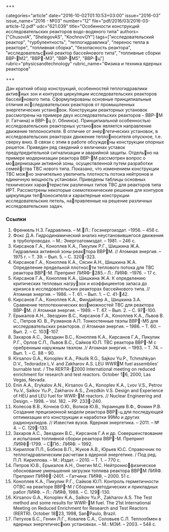 +++

categories="article"
date="2016-10-02T01:10:53+03:00"
issue="2016-03"
issue_name="2016 - №03"
number="12"
file="pdf/2016/03/2016-03-article-12.pdf"
udc="621.039"
title="Особенности конструкций исследовательских реакторов водо-водяного типа"
authors=["ChusovIA", "ShelegovAS", "KochnovOY"]
tags=["исследовательский реактор", "турбулентность", "теплогидравлика", "перенос тепла в реакторе", "топливная сборка", "безопасность реактора", "исследовательский реактор бассейнового типа", "топливные сборки ВВР-М2", "ВВР-М3", "ВВР-М5", "ВВР-ц"]
rubric="physicsandtechnology"
rubric_name="Физика и техника ядерных реакторов"

+++

Дан краткий обзор конструкций, особенностей теплогидравлики активных зон и контуров циркуляции исследовательских реакторов бассейнового типа. 
Сформулированы основные принципиальные отличия исследовательских реакторов от промышленных энергетических установок. 
Конструкции реакторных установок рассмотрены на примере двух исследовательских реакторов – ВВР-М (г. Гатчина) и ВВР-ц (г. Обнинск).
Принципиальной особенностью исследовательских реакторных установок является направление движение теплоносителя. 
В отличие от энергетических установок, в исследовательских реакторах движение теплоносителя опускное, т.е. сверху вниз. 
В связи с этим в работе обсуждены конструкции опорных решеток. 
Приведен ряд сведений о величинах уставок предупредительной сигнализации и аварийной защиты. 
Отдельно на примере модернизации реактора ВВР-М рассмотрен вопрос о модернизации активной зоны, осуществленной путем разработки семейства ТВС нового типа. 
Показано, что изменением конструкции ТВС можно значительно увеличить плотность потока нейтронов и единичную мощность установки. 
Приведены таблицы основных технических характеристик различных типов ТВС для реакторов типа ИРТ.
Рассмотрены некоторые схемотехнические решения для контуров циркуляции теплоносителя и характерные конструкции исследовательских петель, направленные на решение различных исследовательских задач.

### Ссылки

1. Френкель Н.З. Гидравлика. – М.Л.: Госэнергоиздат. –1956. – 456 с.
2. Фокс Д.А. Гидродинамический анализ неустановившегося движения в трубопроводах. – М.: Энергоатомиздат. – 1981. – 246 с.
3. Кирсанов Г.А., Коноплев К.А., Пикулик Р.Г., Шишкина Ж.А. Гидравлика активной зоны реактора ВВРМ. // Атомная энергия. – 1975 г. – Т. 39. – Вып. 5. – С. 320-323.
4. Кирсанов Г.А., Коноплев К.А., Сясин А.Н., Шишкина Ж.А. Определение предельной плотности теплового потока для ТВС реактора ВВР-М. Препринт ЛИЯФ-285.– Л.: ЛИЯФ. –1976. – 17 с.
5. Кирсанов Г.А., Коноплев К.А., Шишкина Ж.А. К определению критических тепловых нагрузок и коэффициентов запаса до кризиса в исследовательских реакторах бассейнового типа. // Атомная энергия. – 1986. – Т. 61. – Вып. 1. – С. 41-42.
6. Кирсанов Г.А., Коноплев К.А., Финдайзер А., Шишкина З.А. Сравнение теплотехнических возможностей ТВС для реактора ВВР-М. // Атомная энергия. – 1989. – Т. 67. – Вып. 2. – С. 97-100.
7. Ерыкалов А.Н., Звездкин В.С., Кирсанов Г.А., Коноплев К.А., Львов В. С., Петров Ю. В., Рузманов А.П. Тонкостенные твэлы ВВР-М5 для исследовательских реакторов. // Атомная энергия. – 1986. – Т. 60. – Вып. 2. – С. 103-107.
8. Захаров А.С., Звездкин В.С., Коноплев К.А., Кирсанов Г.А., Пикулик Р.Г., Орлов С.П., Львов В.С., Сайков Ю.П. ТВС реактора ВВР-М с оребренным наружным твэлом. // Атомная энергия. – 1993. – Т. 74. – Вып. 1. – С. 88 – 90.
9. Kirsanov G.A., Konoplev K.A., Pikulik R.G., Sajkov Yu.P., Tchmshkyan D.V., Tedoradze L.V. and Zakharov A.S. LEU WWRM fuel assemblies’ burnable test. / The RERTR-2000 International meeting on reduced enrichment for research and test reactors. October 16, 2000, Las Vegas, Nevada.
10. Enin A.A., Erykalov A.N., Kirsanov G.A., Konoplev K.A., Lvov V.S., Petrov Yu.V., Saikov Yu.P., Zakharov A.S., Zvezdkin V.S. Design and Experience of HEU and LEU fuel for WWR-M reactors. // Nuclear Engineering and Design. – 1998. – Vol. 182. – PP. 233-240.
11. Колесов В.В., Кочнов О.Ю., Волков Ю.В., Украинцев В.Ф., Фомин Р.В. Создание прецизионной модели реактора ВВР-ц для последующей оптимизации его конструкции и наработки 99Mo и других радионуклидов. // Известия вузов. Ядерная энергетика. – 2011. – № 4. – С. 129-133.
12. Захаров А.С., Звездкин В.С., Кирсанов Г.А и др. Совершенствование и испытания топливной сборки реактора ВВР-М. Препринт ЛИЯФ-1799. – СПб.: ЛИЯФ. – 1992.
13. Кириллов П.Л., Бобков В.П., Жуков А.В., Юрьев Ю.С. Справочник по теплогидравлическим расчетам в ядерной энергетике. / Под ред. П.Л. Кириллова. – М.: Издат. – 2010. – Т. 1. – 770 c.
14. Петров Ю.В., Ерыкалов А.Н., Онегин М.С. Нейтроннофизическое обоснование уменьшения загрузки топлива реактора ВВРМ ЛИЯФ. Препринт ПИЯФ-2401. – Гатчина: ПИЯФ, – 2000. 51 с.
15. Коноплев К.А., Пикулик Р.Г., Сайков Ю.П. Контроль герметичности ОТВС на реакторе ВВР-М / Сборник методических и прикладных работ ЛИЯФ. – Л.: ЛИЯФ, 1988. – С. 129-130.
16. Kirsanov G.A., Konoplev K.A., Saikov Yu.P., Zakharov A.S. The Test method and some results for WWR-M fuel. The 21st International Meeting on Reduced Enrichment for Research and Test Reactors (RERTR). October 1823, 1998, SanPaulo, Brazil.
17. Петухов Б.С., Генин Л.Г., Ковалев С.А., Соловьев С.Л. Теплообмен в ядерных энергетических установках. – М.: МЭИ. – 2003. – 548 с.